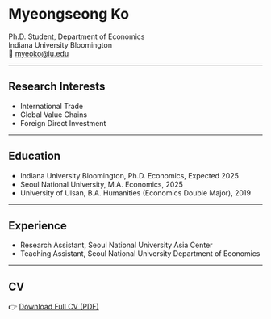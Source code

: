 # Myeongseong Ko

Ph.D. Student, Department of Economics  
Indiana University Bloomington  
📧 myeoko@iu.edu  

---

## Research Interests
- International Trade
- Global Value Chains
- Foreign Direct Investment

---

## Education
- Indiana University Bloomington, Ph.D. Economics, Expected 2025
- Seoul National University, M.A. Economics, 2025
- University of Ulsan, B.A. Humanities (Economics Double Major), 2019

---

## Experience
- Research Assistant, Seoul National University Asia Center
- Teaching Assistant, Seoul National University Department of Economics

---

## CV
👉 [Download Full CV (PDF)](/Curriculum_Vitae_MyeongseongKo_20240427.pdf)
